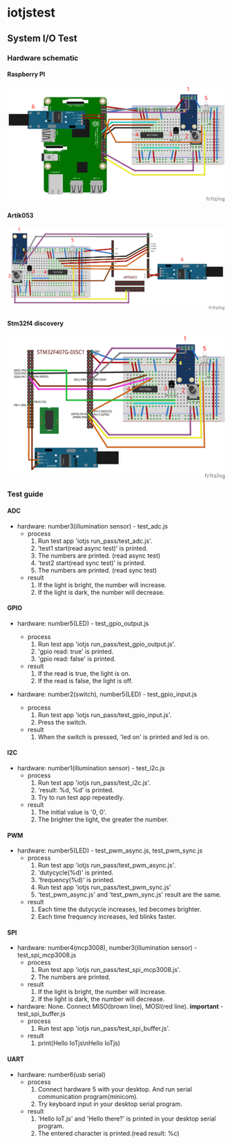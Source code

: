 # iotjstest

## System I/O Test

### Hardware schematic
#### Raspberry PI
  ![rpi3](https://github.com/hs0225/iotjstest/blob/master/rpi-systemio.png)
#### Artik053
  ![artik053](https://github.com/hs0225/iotjstest/blob/master/artik053-systemio.png)
#### Stm32f4 discovery
  ![stm32f4](https://github.com/hs0225/iotjstest/blob/master/stm32f4dis-systemio.png)
### Test guide
#### ADC
 - hardware: number3(illumination sensor) - test_adc.js
   - process
      1. Run test app 'iotjs run_pass/test_adc.js'.
      2. 'test1 start(read async test)' is printed.
      3. The numbers are printed. (read async test)
      4. 'test2 start(read sync test)' is printed.
      5. The numbers are printed. (read sync test)
   - result
      1. If the light is bright, the number will increase.
      2. If the light is dark, the number will decrease.
    
#### GPIO
 - hardware: number5(LED) - test_gpio_output.js
   - process
      1. Run test app 'iotjs run_pass/test_gpio_output.js'.
      2. 'gpio read: true' is printed.
      3. 'gpio read: false' is printed.
   - result
      1. If the read is true, the light is on.
      2. If the read is false, the light is off.
  
 - hardware: number2(switch), number5(LED) - test_gpio_input.js
   - process
      1. Run test app 'iotjs run_pass/test_gpio_input.js'.
      2. Press the switch.
   - result
      1. When the switch is pressed, 'led on' is printed and led is on.
  
#### I2C
 - hardware: number1(illumination sensor) - test_i2c.js
   - process
      1. Run test app 'iotjs run_pass/test_i2c.js'.
      2. 'result: %d, %d' is printed.
      3. Try to run test app repeatedly.
   - result
      1. The initial value is '0, 0'.
      2. The brighter the light, the greater the number.
  
#### PWM
 - hardware: number5(LED) - test_pwm_async.js, test_pwm_sync.js
   - process
      1. Run test app 'iotjs run_pass/test_pwm_async.js'.
      2. 'dutycycle(%d)' is printed.
      3. 'frequency(%d)' is printed.
      4. Run test app 'iotjs run_pass/test_pwm_sync.js'
      5. 'test_pwm_async.js' and 'test_pwm_sync.js' result are the same.
   - result
      1. Each time the dutycycle increases, led becomes brighter.
      2. Each time frequency increases, led blinks faster.

#### SPI
 - hardware: number4(mcp3008), number3(illumination sensor) - test_spi_mcp3008.js
    - process
      1. Run test app 'iotjs run_pass/test_spi_mcp3008.js'.
      2. The numbers are printed.
    - result
      1. If the light is bright, the number will increase.
      2. If the light is dark, the number will decrease.
 - hardware: None. Connect MISO(brown line), MOSI(red line). **important** - test_spi_buffer.js
    - process
        1. Run test app 'iotjs run_pass/test_spi_buffer.js'.
    - result
        1. print(Hello IoTjs\nHello IoTjs)
 
#### UART
 - hardware: number6(usb serial)
   - process
      1. Connect hardware 5 with your desktop. And run serial communication program(minicom).
      2. Try keyboard input in your desktop serial program.
   - result
      1. 'Hello IoT.js' and 'Hello there?' is printed in your desktop serial program.
      2. The entered character is printed.(read result: %c)












